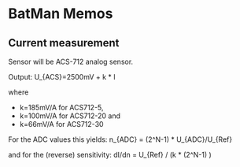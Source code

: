 # BatMan Memos

## Current measurement
Sensor will be ACS-712 analog sensor.

Output: U_{ACS}=2500mV + k * I

where 
* k=185mV/A for ACS712-5,
* k=100mV/A for ACS712-20 and 
* k=66mV/A for ACS712-30

For the ADC values this yields:
n_{ADC} = (2^N-1) * U_{ADC}/U_{Ref}

and for the (reverse) sensitivity:
dI/dn = U_{Ref} / (k * (2^N-1) )
